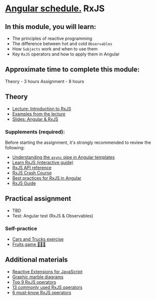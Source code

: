 # [Angular schedule.](../../README.md) RxJS

## In this module, you will learn:

- The principles of reactive programming
- The difference between hot and cold `Observables`
- How `Subjects` work and when to use them
- Key `RxJS` operators and how to apply them in Angular

## Approximate time to complete this module:

Theory - 3 hours
Assignment - 8 hours

## Theory

- [Lecture: Introduction to RxJS](https://youtu.be/fkmbA1LXAak)
- [Examples from the lecture](https://github.com/pavelrazuvalau/angular-lectures/tree/master/rxjs-observables)
- [Slides: Angular & RxJS](https://slides.com/pavelrazuvalau/angular-rxjs)

### Supplements (required):

Before starting the assignment, it's strongly recommended to review the following:

- [Understanding the `async` pipe in Angular templates](https://www.telerik.com/blogs/angular-basics-step-by-step-understanding-async-pipe)
- [Learn RxJS (interactive guide)](https://www.learnrxjs.io)
- [RxJS API reference](https://rxjs-dev.firebaseapp.com/api)
- [RxJS Crash Course](https://youtu.be/tGWBy6Vqq9w)
- [Best practices for RxJS in Angular](https://blog.brecht.io/rxjs-best-practices-in-angular)
- [RxJS Guide](https://rxjs.dev/guide/higher-order-observables)

## Practical assignment

- TBD
- Test: Angular test (RxJS & Observables)

### Self-practice

- [Cars and Trucks exercise](https://stackblitz.com/edit/angular-rxjs-exercise?file=index.ts)
- [Fruits game 🍎🍌🍒](https://www.rxjs-fruits.com)

## Additional materials

- [Reactive Extensions for JavaScript](https://www.npmjs.com/package/rxjs)
- [Graphic marble diagrams](https://rxjs-visualize.explosionpills.com)
- [Top 9 RxJS operators](https://www.linkedin.com/pulse/top-9-commonly-used-rxjs-operators-angular-akash-chauhan)
- [13 commonly used RxJS operators](https://medium.com/@nkchandupatla/rxjs-most-commonly-used-operators-b987e526ceb6)
- [6 must-know RxJS operators](https://netbasal.com/rxjs-six-operators-that-you-must-know-5ed3b6e238a0)
